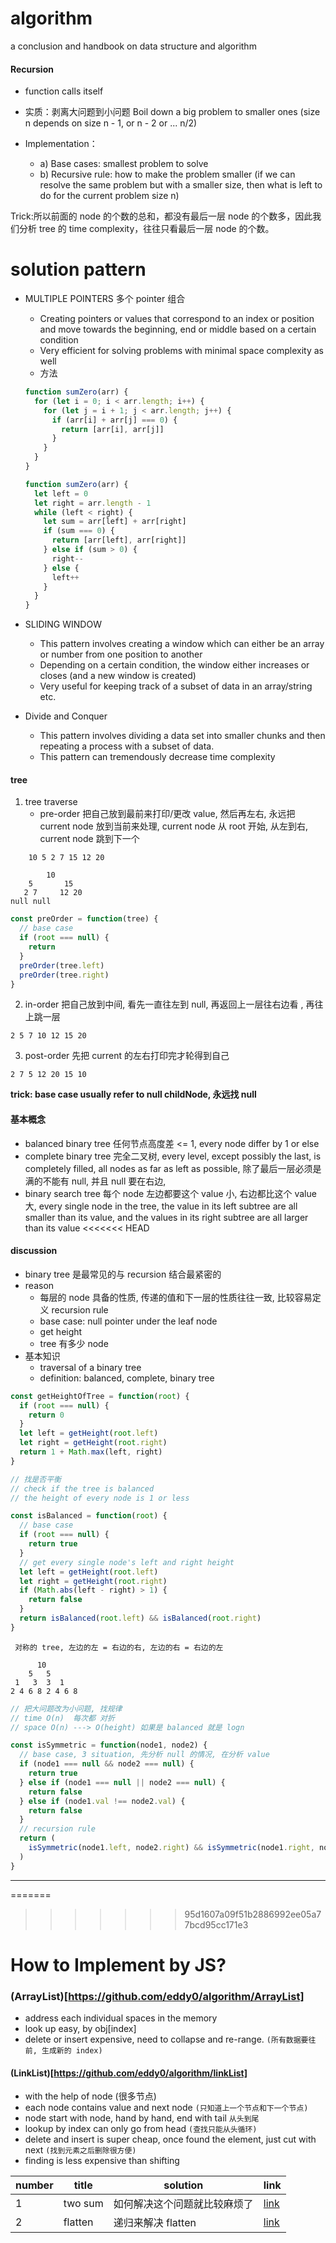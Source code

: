 # algorithm

a conclusion and handbook on data structure and algorithm

#### Recursion

- function calls itself

- 实质：剥离大问题到小问题 Boil down a big problem to smaller ones (size n depends on size n - 1, or n - 2 or ... n/2)

- Implementation：
  - a) Base cases: smallest problem to solve
  - b) Recursive rule: how to make the problem smaller (if we can resolve the same problem but with a smaller size, then what is left to do for the current problem size n)

Trick:所以前面的 node 的个数的总和，都没有最后一层 node 的个数多，因此我们分析 tree 的 time complexity，往往只看最后一层 node 的个数。

# solution pattern

- MULTIPLE POINTERS 多个 pointer 组合

  - Creating pointers or values that correspond to an index or position and move towards the beginning, end or middle based on a certain condition
  - Very efficient for solving problems with minimal space complexity as well
  - 方法

  ```js
  function sumZero(arr) {
    for (let i = 0; i < arr.length; i++) {
      for (let j = i + 1; j < arr.length; j++) {
        if (arr[i] + arr[j] === 0) {
          return [arr[i], arr[j]]
        }
      }
    }
  }

  function sumZero(arr) {
    let left = 0
    let right = arr.length - 1
    while (left < right) {
      let sum = arr[left] + arr[right]
      if (sum === 0) {
        return [arr[left], arr[right]]
      } else if (sum > 0) {
        right--
      } else {
        left++
      }
    }
  }
  ```

- SLIDING WINDOW

  - This pattern involves creating a window which can either be an array or number from one position to another
  - Depending on a certain condition, the window either increases or closes (and a new window is created)
  - Very useful for keeping track of a subset of data in an array/string etc.

- Divide and Conquer
  - This pattern involves dividing a data set into smaller chunks and then repeating a process with a subset of data.
  - This pattern can tremendously decrease time complexity

#### tree

1. tree traverse
   - pre-order 把自己放到最前来打印/更改 value, 然后再左右, 永远把 current node 放到当前来处理, current node 从 root 开始, 从左到右, current node 跳到下一个

```
    10 5 2 7 15 12 20

        10
    5       15
   2 7     12 20
null null
```

```js
const preOrder = function(tree) {
  // base case
  if (root === null) {
    return
  }
  preOrder(tree.left)
  preOrder(tree.right)
}
```

2. in-order 把自己放到中间, 看先一直往左到 null, 再返回上一层往右边看 , 再往上跳一层

```
2 5 7 10 12 15 20
```

3. post-order 先把 current 的左右打印完才轮得到自己

```
2 7 5 12 20 15 10
```

**trick: base case usually refer to null childNode, 永远找 null**

#### 基本概念

- balanced binary tree 任何节点高度差 <= 1, every node differ by 1 or else
- complete binary tree 完全二叉树, every level, except possibly the last, is completely filled, all nodes as far as left as possible, 除了最后一层必须是满的不能有 null, 并且 null 要在右边,
- binary search tree 每个 node 左边都要这个 value 小, 右边都比这个 value 大, every single node in the tree, the value in its left subtree are all smaller than its value, and the values in its right subtree are all larger than its value
<<<<<<< HEAD

#### discussion

- binary tree 是最常见的与 recursion 结合最紧密的
- reason
  - 每层的 node 具备的性质, 传递的值和下一层的性质往往一致, 比较容易定义 recursion rule
  - base case: null pointer under the leaf node
  - get height
  - tree 有多少 node
- 基本知识
  - traversal of a binary tree
  - definition: balanced, complete, binary tree

```js
const getHeightOfTree = function(root) {
  if (root === null) {
    return 0
  }
  let left = getHeight(root.left)
  let right = getHeight(root.right)
  return 1 + Math.max(left, right)
}
```

```js
// 找是否平衡
// check if the tree is balanced
// the height of every node is 1 or less

const isBalanced = function(root) {
  // base case
  if (root === null) {
    return true
  }
  // get every single node's left and right height
  let left = getHeight(root.left)
  let right = getHeight(root.right)
  if (Math.abs(left - right) > 1) {
    return false
  }
  return isBalanced(root.left) && isBalanced(root.right)
}
```

```
 对称的 tree, 左边的左 = 右边的右, 左边的右 = 右边的左

      10
    5   5
 1   3  3  1
2 4 6 8 2 4 6 8

```

```js
// 把大问题改为小问题, 找规律
// time O(n)  每次都 对折
// space O(n) ---> O(height) 如果是 balanced 就是 logn

const isSymmetric = function(node1, node2) {
  // base case, 3 situation, 先分析 null 的情况, 在分析 value
  if (node1 === null && node2 === null) {
    return true
  } else if (node1 === null || node2 === null) {
    return false
  } else if (node1.val !== node2.val) {
    return false
  }
  // recursion rule
  return (
    isSymmetric(node1.left, node2.right) && isSymmetric(node1.right, node2.left)
  )
}
```

---
=======
>>>>>>> 95d1607a09f51b2886992ee05a77bcd95cc171e3

# How to Implement by JS?

### (ArrayList)[https://github.com/eddy0/algorithm/ArrayList]

- address each individual spaces in the memory
- look up easy, by obj[index]
- delete or insert expensive, need to collapse and re-range. `(所有数据要往前, 生成新的 index)`

#### (LinkList)[https://github.com/eddy0/algorithm/linkList]

- with the help of node (很多节点)
- each node contains value and next node `(只知道上一个节点和下一个节点)`
- node start with node, hand by hand, end with tail `从头到尾`
- lookup by index can only go from head `(查找只能从头循环)`
- delete and insert is super cheap, once found the element, just cut with next `(找到元素之后删除很方便)`
- finding is less expensive than shifting

| number | title   | solution                     | link     |
| ------ | ------- | ---------------------------- | -------- |
| 1      | two sum | 如何解决这个问题就比较麻烦了 | [link]() |
| 2      | flatten | 递归来解决 flatten           | [link]() |
